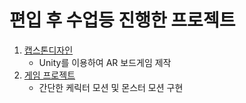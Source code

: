 # 편입 후 수업등 진행한 프로젝트

1. [캡스톤디자인](https://github.com/bapadapa/ConnectingLight_arcore_unity)
   - Unity를 이용하여 AR 보드게임 제작
1. [게임 프로젝트](https://github.com/bapadapa/gameProgramming)
   - 간단한 케릭터 모션 및 몬스터 모션 구현
